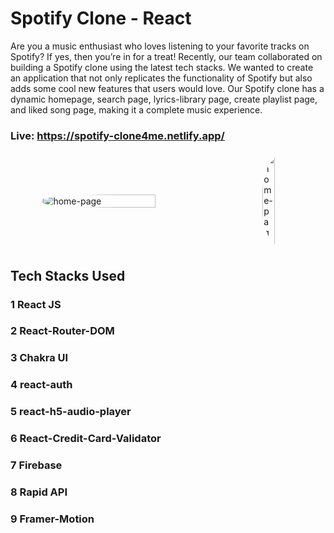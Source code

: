 # Spotify Clone - React 

 Are you a music enthusiast who loves listening to your favorite tracks on Spotify? If yes, then you’re in for a treat! Recently, our team collaborated on building a Spotify clone using the latest tech stacks. We wanted to create an application that not only replicates the functionality of Spotify but also adds some cool new features that users would love. Our Spotify clone has a dynamic homepage, search page, lyrics-library page, create playlist page, and liked song page, making it a complete music experience.

### Live: https://spotify-clone4me.netlify.app/


<div style="display: flex;">
  <img src="https://pbs.twimg.com/media/FziHBkBWwAEVM5W?format=jpg&name=large" alt="home-page" style="border-radius: 40%; margin: auto; width: 60%;" />
  <img src="https://pbs.twimg.com/media/FziIJZiXsAAtp03?format=png&name=small" alt="home-page" style="border-radius: 40%; width: 20%; marginLeft: 40px" />
</div>



## Tech Stacks Used

### 1 React JS
### 2 React-Router-DOM
### 3 Chakra UI
### 4 react-auth
### 5 react-h5-audio-player
### 6 React-Credit-Card-Validator
### 7 Firebase
### 8 Rapid API
### 9 Framer-Motion



